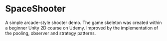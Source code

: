 # SpaceShooter
A simple arcade-style shooter demo. The game skeleton was created within a beginner Unity 2D course on Udemy. Improved by the implementation of the pooling, observer and strategy patterns.

